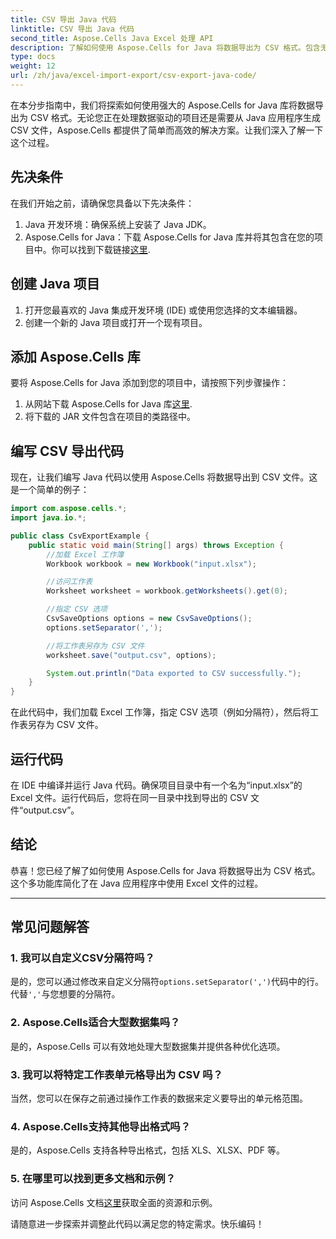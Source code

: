 ```yaml
---
title: CSV 导出 Java 代码
linktitle: CSV 导出 Java 代码
second_title: Aspose.Cells Java Excel 处理 API
description: 了解如何使用 Aspose.Cells for Java 将数据导出为 CSV 格式。包含无缝 CSV 导出源代码的分步指南。
type: docs
weight: 12
url: /zh/java/excel-import-export/csv-export-java-code/
---
```



在本分步指南中，我们将探索如何使用强大的 Aspose.Cells for Java 库将数据导出为 CSV 格式。无论您正在处理数据驱动的项目还是需要从 Java 应用程序生成 CSV 文件，Aspose.Cells 都提供了简单而高效的解决方案。让我们深入了解一下这个过程。

## 先决条件

在我们开始之前，请确保您具备以下先决条件：

1. Java 开发环境：确保系统上安装了 Java JDK。
2.  Aspose.Cells for Java：下载 Aspose.Cells for Java 库并将其包含在您的项目中。你可以找到下载链接[这里](https://releases.aspose.com/cells/java/).

## 创建 Java 项目

1. 打开您最喜欢的 Java 集成开发环境 (IDE) 或使用您选择的文本编辑器。
2. 创建一个新的 Java 项目或打开一个现有项目。

## 添加 Aspose.Cells 库

要将 Aspose.Cells for Java 添加到您的项目中，请按照下列步骤操作：

1. 从网站下载 Aspose.Cells for Java 库[这里](https://releases.aspose.com/cells/java/).
2. 将下载的 JAR 文件包含在项目的类路径中。

## 编写 CSV 导出代码

现在，让我们编写 Java 代码以使用 Aspose.Cells 将数据导出到 CSV 文件。这是一个简单的例子：

```java
import com.aspose.cells.*;
import java.io.*;

public class CsvExportExample {
    public static void main(String[] args) throws Exception {
        //加载 Excel 工作簿
        Workbook workbook = new Workbook("input.xlsx");

        //访问工作表
        Worksheet worksheet = workbook.getWorksheets().get(0);

        //指定 CSV 选项
        CsvSaveOptions options = new CsvSaveOptions();
        options.setSeparator(',');

        //将工作表另存为 CSV 文件
        worksheet.save("output.csv", options);

        System.out.println("Data exported to CSV successfully.");
    }
}
```

在此代码中，我们加载 Excel 工作簿，指定 CSV 选项（例如分隔符），然后将工作表另存为 CSV 文件。

## 运行代码

在 IDE 中编译并运行 Java 代码。确保项目目录中有一个名为“input.xlsx”的 Excel 文件。运行代码后，您将在同一目录中找到导出的 CSV 文件“output.csv”。

## 结论

恭喜！您已经了解了如何使用 Aspose.Cells for Java 将数据导出为 CSV 格式。这个多功能库简化了在 Java 应用程序中使用 Excel 文件的过程。

---

## 常见问题解答

### 1. 我可以自定义CSV分隔符吗？
   是的，您可以通过修改来自定义分隔符`options.setSeparator(',')`代码中的行。代替`','`与您想要的分隔符。

### 2. Aspose.Cells适合大型数据集吗？
   是的，Aspose.Cells 可以有效地处理大型数据集并提供各种优化选项。

### 3. 我可以将特定工作表单元格导出为 CSV 吗？
   当然，您可以在保存之前通过操作工作表的数据来定义要导出的单元格范围。

### 4. Aspose.Cells支持其他导出格式吗？
   是的，Aspose.Cells 支持各种导出格式，包括 XLS、XLSX、PDF 等。

### 5. 在哪里可以找到更多文档和示例？
   访问 Aspose.Cells 文档[这里](https://reference.aspose.com/cells/java/)获取全面的资源和示例。

请随意进一步探索并调整此代码以满足您的特定需求。快乐编码！